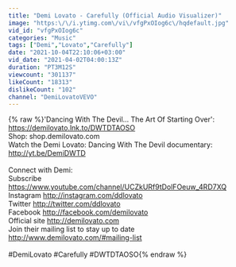 ```yaml
---
title: "Demi Lovato - Carefully (Official Audio Visualizer)"
image: "https:\/\/i.ytimg.com\/vi\/vfgPxOIog6c\/hqdefault.jpg"
vid_id: "vfgPxOIog6c"
categories: "Music"
tags: ["Demi","Lovato","Carefully"]
date: "2021-10-04T22:10:06+03:00"
vid_date: "2021-04-02T04:00:13Z"
duration: "PT3M12S"
viewcount: "301137"
likeCount: "18313"
dislikeCount: "102"
channel: "DemiLovatoVEVO"
---
```

{% raw %}'Dancing With The Devil... The Art Of Starting Over': <a rel="nofollow" target="blank" href="https://demilovato.lnk.to/DWTDTAOSO">https://demilovato.lnk.to/DWTDTAOSO</a><br />Shop: shop.demilovato.com <br />Watch the Demi Lovato: Dancing With The Devil documentary: <a rel="nofollow" target="blank" href="http://yt.be/DemiDWTD">http://yt.be/DemiDWTD</a><br /><br />Connect with Demi: <br />Subscribe <a rel="nofollow" target="blank" href="https://www.youtube.com/channel/UCZkURf9tDolFOeuw_4RD7XQ">https://www.youtube.com/channel/UCZkURf9tDolFOeuw_4RD7XQ</a><br />Instagram <a rel="nofollow" target="blank" href="http://instagram.com/ddlovato">http://instagram.com/ddlovato</a><br />Twitter <a rel="nofollow" target="blank" href="http://twitter.com/ddlovato">http://twitter.com/ddlovato</a><br />Facebook <a rel="nofollow" target="blank" href="http://facebook.com/demilovato">http://facebook.com/demilovato</a><br />Official site <a rel="nofollow" target="blank" href="http://demilovato.com">http://demilovato.com</a><br />Join their mailing list to stay up to date <a rel="nofollow" target="blank" href="http://www.demilovato.com/#mailing-list">http://www.demilovato.com/#mailing-list</a><br /><br />#DemiLovato #Carefully #DWTDTAOSO{% endraw %}
